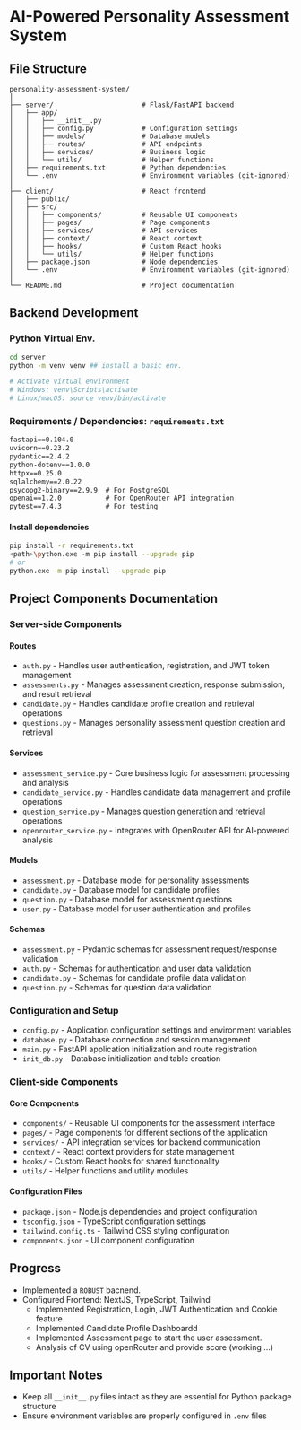 # AI-Powered Personality Assessment System

## File Structure

```
personality-assessment-system/
│
├── server/                      # Flask/FastAPI backend
│   ├── app/
│   │   ├── __init__.py
│   │   ├── config.py            # Configuration settings
│   │   ├── models/              # Database models
│   │   ├── routes/              # API endpoints
│   │   ├── services/            # Business logic
│   │   └── utils/               # Helper functions
│   ├── requirements.txt         # Python dependencies
│   └── .env                     # Environment variables (git-ignored)
│
├── client/                      # React frontend
│   ├── public/
│   ├── src/
│   │   ├── components/          # Reusable UI components
│   │   ├── pages/               # Page components
│   │   ├── services/            # API services
│   │   ├── context/             # React context
│   │   ├── hooks/               # Custom React hooks
│   │   └── utils/               # Helper functions
│   ├── package.json             # Node dependencies
│   └── .env                     # Environment variables (git-ignored)
│
└── README.md                    # Project documentation
```

## Backend Development

### Python Virtual Env.

```bash
cd server
python -m venv venv ## install a basic env.

# Activate virtual environment
# Windows: venv\Scripts\activate
# Linux/macOS: source venv/bin/activate
```

### Requirements / Dependencies: `requirements.txt`

```txt
fastapi==0.104.0
uvicorn==0.23.2
pydantic==2.4.2
python-dotenv==1.0.0
httpx==0.25.0
sqlalchemy==2.0.22
psycopg2-binary==2.9.9  # For PostgreSQL
openai==1.2.0           # For OpenRouter API integration
pytest==7.4.3           # For testing
```

#### Install dependencies

```bash
pip install -r requirements.txt
<path>\python.exe -m pip install --upgrade pip
# or
python.exe -m pip install --upgrade pip
```

## Project Components Documentation

### Server-side Components

#### Routes
- `auth.py` - Handles user authentication, registration, and JWT token management
- `assessments.py` - Manages assessment creation, response submission, and result retrieval
- `candidate.py` - Handles candidate profile creation and retrieval operations
- `questions.py` - Manages personality assessment question creation and retrieval

#### Services
- `assessment_service.py` - Core business logic for assessment processing and analysis
- `candidate_service.py` - Handles candidate data management and profile operations
- `question_service.py` - Manages question generation and retrieval operations
- `openrouter_service.py` - Integrates with OpenRouter API for AI-powered analysis

#### Models
- `assessment.py` - Database model for personality assessments
- `candidate.py` - Database model for candidate profiles
- `question.py` - Database model for assessment questions
- `user.py` - Database model for user authentication and profiles

#### Schemas
- `assessment.py` - Pydantic schemas for assessment request/response validation
- `auth.py` - Schemas for authentication and user data validation
- `candidate.py` - Schemas for candidate profile data validation
- `question.py` - Schemas for question data validation

### Configuration and Setup
- `config.py` - Application configuration settings and environment variables
- `database.py` - Database connection and session management
- `main.py` - FastAPI application initialization and route registration
- `init_db.py` - Database initialization and table creation

### Client-side Components

#### Core Components
- `components/` - Reusable UI components for the assessment interface
- `pages/` - Page components for different sections of the application
- `services/` - API integration services for backend communication
- `context/` - React context providers for state management
- `hooks/` - Custom React hooks for shared functionality
- `utils/` - Helper functions and utility modules

#### Configuration Files
- `package.json` - Node.js dependencies and project configuration
- `tsconfig.json` - TypeScript configuration settings
- `tailwind.config.ts` - Tailwind CSS styling configuration
- `components.json` - UI component configuration

## Progress

- Implemented a `ROBUST` bacnend.
- Configured Frontend: NextJS, TypeScript, Tailwind
    - Implemented Registration, Login, JWT Authentication and Cookie feature
    - Implemented Candidate Profile Dashboardd
    - Implemented Assessment page to start the user assessment.
    - Analysis of CV using openRouter and provide score (working ...)

## Important Notes

- Keep all `__init__.py` files intact as they are essential for Python package structure
- Ensure environment variables are properly configured in `.env` files